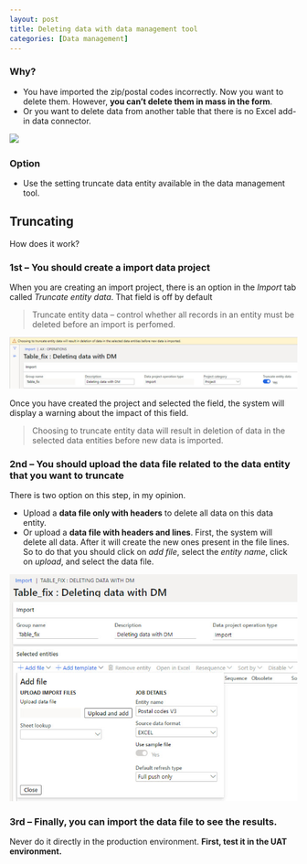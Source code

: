 ```yaml
---
layout: post
title: Deleting data with data management tool
categories: [Data management]
---
```

### Why?
- You have imported the zip/postal codes incorrectly. Now you want to delete them. However, **you can’t delete them in mass in the form**.
- Or you want to delete data from another table that there is no Excel add-in data connector.

![](/images/deleting-data-with-data-management-tool/image1.webp)

### Option
- Use the setting truncate data entity available in the data management tool.

## Truncating
How does it work?

### 1st – You should create a import data project
When you are creating an import project, there is an option in the *Import* tab called *Truncate entity data*. That field is off by default
> Truncate entity data – control whether all records in an entity must be deleted before an import is perfomed.

![](/images/deleting-data-with-data-management-tool/image2.jpg)

Once you have created the project and selected the field, the system will display a warning about the impact of this field.
> Choosing to truncate entity data will result in deletion of data in the selected data entities before new data is imported.

### 2nd – You should upload the data file related to the data entity that you want to truncate
There is two option on this step, in my opinion.
- Upload a **data file only with headers** to delete all data on this data entity.
- Or upload a **data file with headers and lines**. First, the system will delete all data. After it will create the new ones present in the file lines.
So to do that you should click on *add file*, select the *entity name*, click on *upload*, and select the data file.

![](/images/deleting-data-with-data-management-tool/image3.jpg)

### 3rd – Finally, you can import the data file to see the results.
Never do it directly in the production environment.
**First, test it in the UAT environment.**